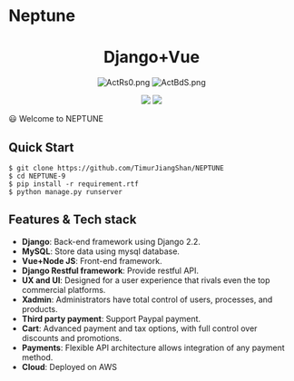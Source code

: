 # Neptune

<h1 align="center">Django+Vue</h1>
<p align="center">
 <img src="https://s2.ax1x.com/2019/04/03/ActRs0.png" alt="ActRs0.png" border="0" />
 <img src="https://s2.ax1x.com/2019/04/03/ActBdS.png" alt="ActBdS.png" border="0" />
</p>
<p align="center">
  <img src="https://img.shields.io/badge/language-Python3.7+-blue.svg">
  <img src="https://img.shields.io/badge/FrameWork-Django.2.2-green.svg">
</p>

😃 Welcome to NEPTUNE
## Quick Start

```
$ git clone https://github.com/TimurJiangShan/NEPTUNE
$ cd NEPTUNE-9
$ pip install -r requirement.rtf
$ python manage.py runserver
```

## Features & Tech stack

- **Django**: Back-end framework using Django 2.2.
- **MySQL**: Store data using mysql database.
- **Vue+Node	JS**: Front-end framework.
- **Django Restful framework**: Provide restful API.
- **UX and UI**: Designed for a user experience that rivals even the top commercial platforms.
- **Xadmin**: Administrators have total control of users, processes, and products.
- **Third party payment**: Support Paypal payment.
- **Cart**: Advanced payment and tax options, with full control over discounts and promotions.
- **Payments**: Flexible API architecture allows integration of any payment method. 
- **Cloud**: Deployed on AWS
